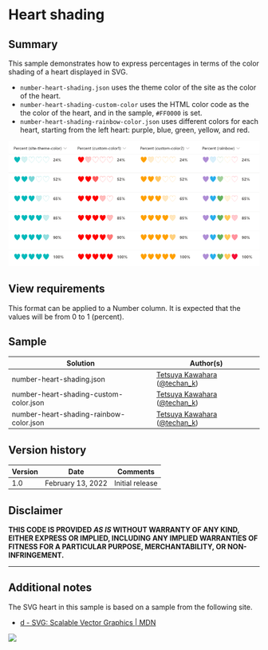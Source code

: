 # Heart shading

## Summary
This sample demonstrates how to express percentages in terms of the color shading of a heart displayed in SVG.

- `number-heart-shading.json` uses the theme color of the site as the color of the heart.
- `number-heart-shading-custom-color` uses the HTML color code as the the color of the heart, and in the sample, `#FF0000` is set.
- `number-heart-shading-rainbow-color.json` uses different colors for each heart, starting from the left heart: purple, blue, green, yellow, and red.

![screenshot of the sample](./assets/screenshot.png)

## View requirements
This format can be applied to a Number column. It is expected that the values will be from 0 to 1 (percent).

## Sample

Solution|Author(s)
--------|---------
number-heart-shading.json | [Tetsuya Kawahara](https://github.com/tecchan1107) ([@techan_k](https://twitter.com/techan_k))
number-heart-shading-custom-color.json | [Tetsuya Kawahara](https://github.com/tecchan1107) ([@techan_k](https://twitter.com/techan_k))
number-heart-shading-rainbow-color.json | [Tetsuya Kawahara](https://github.com/tecchan1107) ([@techan_k](https://twitter.com/techan_k))

## Version history

Version |Date              |Comments
--------|------------------|--------
1.0     |February 13, 2022 |Initial release

## Disclaimer
**THIS CODE IS PROVIDED *AS IS* WITHOUT WARRANTY OF ANY KIND, EITHER EXPRESS OR IMPLIED, INCLUDING ANY IMPLIED WARRANTIES OF FITNESS FOR A PARTICULAR PURPOSE, MERCHANTABILITY, OR NON-INFRINGEMENT.**

---

## Additional notes

The SVG heart in this sample is based on a sample from the following site.

- [d - SVG: Scalable Vector Graphics | MDN](https://developer.mozilla.org/en-US/docs/Web/SVG/Attribute/d)

<img src="https://pnptelemetry.azurewebsites.net/list-formatting/column-samples/number-heart-shading" />